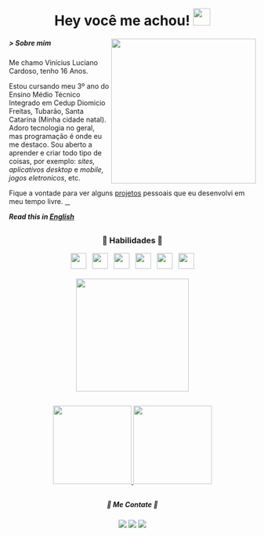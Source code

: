 # <div align="center">Hey você me achou! <img src="https://emojis.slackmojis.com/emojis/images/1624040178/45493/partyblob.gif" width="35px"></div>

##### > Sobre mim <img src="https://raw.githubusercontent.com/MicaelliMedeiros/micaellimedeiros/master/image/computer-illustration.png" align='right' width='295px'>

<p align='left'>
Me chamo Vinícius Luciano Cardoso, tenho 16 Anos.

Estou cursando meu 3º ano do Ensino Médio Técnico Integrado em Cedup Diomicio Freitas, Tubarão, Santa Catarina (Minha cidade natal).
Adoro tecnologia no geral, mas programação é onde eu me destaco. Sou aberto a aprender e criar todo tipo de coisas, por exemplo: *sites, aplicativos desktop* e *mobile, jogos eletronicos*, etc.

Fique a vontade para ver alguns [projetos]() pessoais que eu desenvolvi em meu tempo livre. <a href="nothing important/segredo.md">&#10240;</a>
</p>

***Read this in [English](readme.en.md)***

##

  ### <div align="center">🧠 Habilidades 🧠</div>
  
<div align="center">
<!-- HTML5 --> <img src="https://cdn.jsdelivr.net/gh/devicons/devicon/icons/html5/html5-original.svg" height="32px">    
&nbsp;<!-- CSS3 --> <img src="https://cdn.jsdelivr.net/gh/devicons/devicon/icons/css3/css3-original.svg" height="32px">
&nbsp;<!-- JavaScript --> <img src="https://cdn.jsdelivr.net/gh/devicons/devicon/icons/javascript/javascript-original.svg" height="32px">
&nbsp;<!-- PHP --> <img src="https://cdn.jsdelivr.net/gh/devicons/devicon/icons/php/php-original.svg" height="32px">
&nbsp;<!-- MySQL --> <img src="https://cdn.jsdelivr.net/gh/devicons/devicon/icons/mysql/mysql-original.svg" height="32px">
&nbsp;<!-- Python --> <img src="https://cdn.jsdelivr.net/gh/devicons/devicon/icons/python/python-original.svg" height="32px">
 
<br>
<br>
<img src="https://thumbs.gfycat.com/MindlessTightIvorybilledwoodpecker-size_restricted.gif" height="230em"></div>
  
  ##
  
<div style="display: inline_block;" align="center">
  <a href="https://github.com/pl4g">
  <img height="160em" src="https://github-readme-stats.vercel.app/api?username=pl4g&show_icons=true&theme=github_dark&include_all_commits=true&border_color=1d63cf&locale=pt-BR"/>
  <img height="160em" src="https://github-readme-stats.vercel.app/api/top-langs/?username=pl4g&layout=compact&langs_count=7&theme=github_dark&border_color=1d63cf&locale=pt-BR"/>
 </a>
</div>
  
  ##
 
  ##### <div align="center">💬 Me Contate 💬</div>
  
  <div align="center">
    <a href="https://www.linkedin.com/in/vinicius-luciano-cardoso/" target="_blank"><img src="https://img.shields.io/badge/-LinkedIn-%230077B5?style=for-the-badge&logo=linkedin&logoColor=white" target="_blank"></a>
     <a href = "mailto:viniciuslucianocardoso@gmail.com"><img src="https://img.shields.io/badge/-Gmail-%23333?style=for-the-badge&logo=gmail&logoColor=white" target="_blank"></a>
     <a><img src="https://img.shields.io/badge/ᴘʟ4ɢ__%235026-7289DA?style=for-the-badge&logo=discord&logoColor=white"></a>
 </div>

